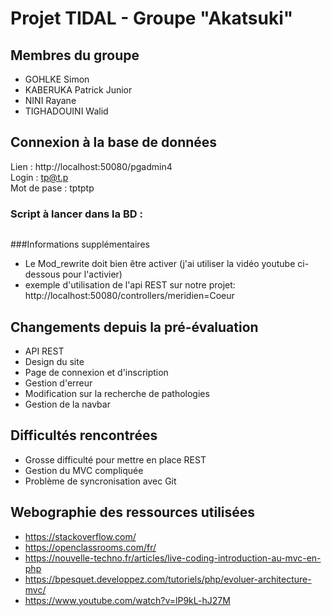 # Projet TIDAL - Groupe "Akatsuki"

## Membres du groupe
- GOHLKE Simon
- KABERUKA Patrick Junior
- NINI Rayane
- TIGHADOUINI Walid

## Connexion à la base de données
Lien : http://localhost:50080/pgadmin4  
Login : tp@t.p  
Mot de pase : tptptp

### Script à lancer dans la BD :
```
```
###Informations supplémentaires
- Le Mod_rewrite doit bien être activer (j'ai utiliser la vidéo youtube ci-dessous pour l'activier)
- exemple d'utilisation de l'api REST sur notre projet: http://localhost:50080/controllers/meridien=Coeur

## Changements depuis la pré-évaluation
- API REST
- Design du site
- Page de connexion et d'inscription
- Gestion d'erreur
- Modification sur la recherche de pathologies
- Gestion de la navbar

## Difficultés rencontrées
- Grosse difficulté pour mettre en place REST
- Gestion du MVC compliquée
- Problème de syncronisation avec Git

## Webographie des ressources utilisées
- https://stackoverflow.com/
- https://openclassrooms.com/fr/
- https://nouvelle-techno.fr/articles/live-coding-introduction-au-mvc-en-php
- https://bpesquet.developpez.com/tutoriels/php/evoluer-architecture-mvc/
- https://www.youtube.com/watch?v=lP9kL-hJ27M 
